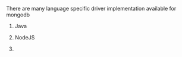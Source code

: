 There are many language specific driver implementation available for mongodb

1. Java

2. NodeJS
3. 

